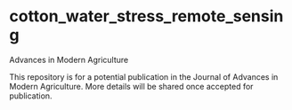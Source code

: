 # cotton_water_stress_remote_sensing
Advances in Modern Agriculture

This repository is for a potential publication in the Journal of Advances in Modern Agriculture. More details will be shared once accepted for publication. 
